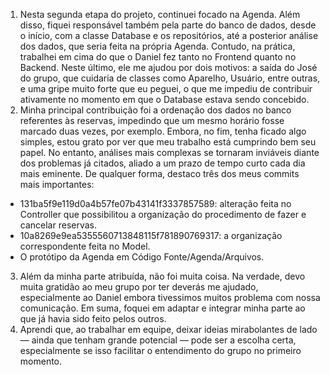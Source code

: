 1) Nesta segunda etapa do projeto, continuei focado na Agenda. Além disso, fiquei responsável também pela parte do banco de dados, desde o início, com a classe Database e os repositórios, até a posterior análise dos dados, que seria feita na própria Agenda. Contudo, na prática, trabalhei em cima do que o Daniel fez tanto no Frontend quanto no Backend. Neste último, ele me ajudou por dois motivos: a saída do José do grupo, que cuidaria de classes como Aparelho, Usuário, entre outras, e uma gripe muito forte que eu peguei, o que me impediu de contribuir ativamente no momento em que o Database estava sendo concebido.
2) Minha principal contribuição foi a ordenação dos dados no banco referentes às reservas, impedindo que um mesmo horário fosse marcado duas vezes, por exemplo. Embora, no fim, tenha ficado algo simples, estou grato por ver que meu trabalho está cumprindo bem seu papel. No entanto, análises mais complexas se tornaram inviáveis diante dos problemas já citados, aliado a um prazo de tempo curto cada dia mais eminente. De qualquer forma, destaco três dos meus commits mais importantes:
- 131ba5f9e119d0a4b57fe07b43141f3337857589: alteração feita no Controller que possibilitou a organização do procedimento de fazer e cancelar reservas.
- 10a8269e9ea5355560713848115f781890769317: a organização correspondente feita no Model.
- O protótipo da Agenda em Código Fonte/Agenda/Arquivos.
3) Além da minha parte atribuída, não foi muita coisa. Na verdade, devo muita gratidão ao meu grupo por ter deverás me ajudado, especialmente ao Daniel embora tivessimos muitos problema com nossa comunicação. Em suma, foquei em adaptar e integrar minha parte ao que já havia sido feito pelos outros.
4) Aprendi que, ao trabalhar em equipe, deixar ideias mirabolantes de lado — ainda que tenham grande potencial — pode ser a escolha certa, especialmente se isso facilitar o entendimento do grupo no primeiro momento.
